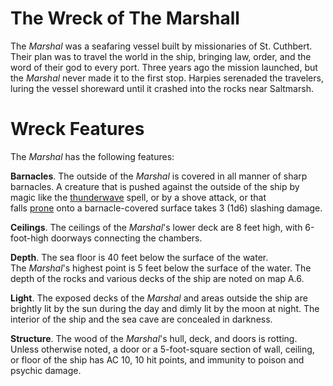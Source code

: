 # The Wreck of The Marshall

The _Marshal_ was a seafaring vessel built by missionaries of St. Cuthbert. Their plan was to travel the world in the ship, bringing law, order, and the word of their god to every port. Three years ago the mission launched, but the _Marshal_ never made it to the first stop. Harpies serenaded the travelers, luring the vessel shoreward until it crashed into the rocks near Saltmarsh.

# Wreck Features

The _Marshal_ has the following features:

**Barnacles**. The outside of the _Marshal_ is covered in all manner of sharp barnacles. A creature that is pushed against the outside of the ship by magic like the [thunderwave](https://5e.warlow.engineer/spells.html#thunderwave_phb) spell, or by a shove attack, or that falls [prone](https://5e.warlow.engineer/conditionsdiseases.html#prone_phb) onto a barnacle-covered surface takes 3 (1d6) slashing damage.

**Ceilings**. The ceilings of the _Marshal_'s lower deck are 8 feet high, with 6-foot-high doorways connecting the chambers.

**Depth**. The sea floor is 40 feet below the surface of the water. The _Marshal_'s highest point is 5 feet below the surface of the water. The depth of the rocks and various decks of the ship are noted on map A.6.

**Light**. The exposed decks of the _Marshal_ and areas outside the ship are brightly lit by the sun during the day and dimly lit by the moon at night. The interior of the ship and the sea cave are concealed in darkness.

**Structure**. The wood of the _Marshal_'s hull, deck, and doors is rotting. Unless otherwise noted, a door or a 5-foot-square section of wall, ceiling, or floor of the ship has AC 10, 10 hit points, and immunity to poison and psychic damage.